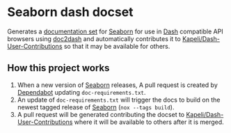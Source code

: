 # Seaborn dash docset

Generates a [documentation set](https://developer.apple.com/library/archive/documentation/DeveloperTools/Conceptual/Documentation_Sets/010-Overview_of_Documentation_Sets/docset_overview.html#//apple_ref/doc/uid/TP40005266-CH13-SW6)
for [Seaborn](https://github.com/mwaskom/seaborn)
for use in [Dash](https://kapeli.com/dash) compatible API browsers using
[doc2dash](https://doc2dash.readthedocs.io/en/stable/)
and automatically contributes it to [Kapeli/Dash-User-Contributions](https://github.com/Kapeli/Dash-User-Contributions)
so that it may be available for others.

## How this project works

1. When a new version of [Seaborn](https://github.com/mwaskom/seaborn) releases,
   A pull request is created by [Dependabot](https://github.com/dependabot)
   updating `doc-requirements.txt`.
2. An update of `doc-requirements.txt` will trigger the docs to build
   on the newest tagged release of [Seaborn](https://github.com/mwaskom/seaborn)
   (`nox --tags build`).
3. A pull request will be generated
   contributing the docset to [Kapeli/Dash-User-Contributions](https://github.com/Kapeli/Dash-User-Contributions)
   where it will be available to others after it is merged.
